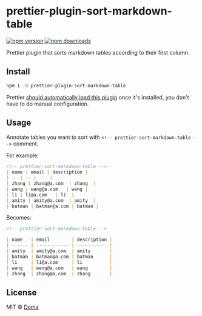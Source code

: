 # prettier-plugin-sort-markdown-table

[![npm version](https://badgen.net/npm/v/prettier-plugin-sort-markdown-table)](https://npm.im/prettier-plugin-sort-markdown-table) [![npm downloads](https://badgen.net/npm/dm/prettier-plugin-sort-markdown-table)](https://npm.im/prettier-plugin-sort-markdown-table)

Prettier plugin that sorts markdown tables according to their first column.

## Install

```bash
npm i -D prettier-plugin-sort-markdown-table
```

Prettier [should automatically load this plugin](https://prettier.io/docs/en/plugins.html#using-plugins) once it's installed, you don't have to do manual configuration.

## Usage

Annotate tables you want to sort with `<!-- prettier-sort-markdown-table -->` comment.

For example:

<!-- prettier-ignore-start -->
```markdown
<!-- prettier-sort-markdown-table -->
| name | email | description |
| -- | -- | --- |
| zhang | zhang@a.com  | zhang  |
| wang | wang@a.com   | wang |
| li | li@a.com   | li  |
| amity | amity@a.com  | amity  |
| batman | batman@a.com | batman |
```
<!-- prettier-ignore-end -->

Becomes:

```markdown
<!-- prettier-sort-markdown-table -->

| name   | email        | description |
| ------ | ------------ | ----------- |
| amity  | amity@a.com  | amity       |
| batman | batman@a.com | batman      |
| li     | li@a.com     | li          |
| wang   | wang@a.com   | wang        |
| zhang  | zhang@a.com  | zhang       |
```

## License

MIT &copy; [Doma](https://doma.land)

